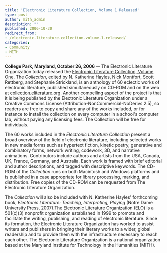 ```yaml
---
title: 'Electronic Literature Collection, Volume 1 Released'
type: post
author: mith_admin
description: ""
published: 2006-10-30
redirect_from: 
- /electronic-literature-collection-volume-1-released/
categories:
- Community
- MITH
---
```

**College Park, Maryland, October 26, 2006** -- The Electronic Literature Organization today released the [Electronic Literature Collection, Volume One](http://collection.eliterature.org/). The _Collection_, edited by N. Katherine Hayles, Nick Montfort, Scott Rettberg, and Stephanie Strickland, is an anthology of 60 eclectic works of electronic literature, published simultaneously on CD-ROM and on the web at [collection.eliterature.org](http://collection.eliterature.org/). Another compelling aspect of the project is that it is being published by the Electronic Literature Organization under a Creative Commons License (Attribution-NonCommercial-NoDerivs 2.5), so readers are free to copy and share any of the works included, or for instance to install the collection on every computer in a school's computer lab, without paying any licensing fees. The Collection will be free for individuals.

The 60 works included in the _Electronic Literature Collection_ present a broad overview of the field of electronic literature, including selected works in new media forms such as hypertext fiction, kinetic poetry, generative and combinatory forms, network writing, codework, 3D, and narrative animations. Contributors include authors and artists from the USA, Canada, UK, France, Germany, and Australia. Each work is framed with brief editorial and author descriptions, and tagged with descriptive keywords. The CD-ROM of the _Collection_ runs on both Macintosh and Windows platforms and is published in a case appropriate for library processing, marking, and distribution. Free copies of the CD-ROM can be requested from The Electronic Literature Organization.

The _Collection_ will also be included with N. Katherine Hayles' forthcoming book, _Electronic Literature: Teaching, Interpreting, Playing_ (Notre Dame University Press, 2007).The Electronic Literature Organization (ELO) is a 501(c)(3) nonprofit organization established in 1999 to promote and facilitate the writing, publishing, and reading of electronic literature. Since its formation, the Electronic Literature Organization has worked to assist writers and publishers in bringing their literary works to a wider, global readership and to provide them with the infrastructure necessary to reach each other. The Electronic Literature Organization is a national organization based at the Maryland Institute for Technology in the Humanities (MITH).
